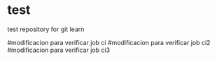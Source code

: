 # test
test repository for git learn
 
#modificacion para verificar job ci
#modificacion para verificar job ci2
#modificacion para verificar job ci3
